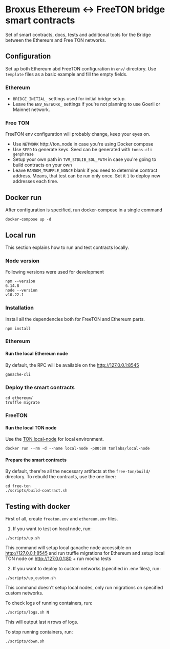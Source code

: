 # Broxus Ethereum <-> FreeTON bridge smart contracts

Set of smart contracts, docs, tests and additional tools for the Bridge between the Ethereum and Free TON networks.

## Configuration

Set up both Ethereum abd FreeTON configuration in `env/` directory. Use `template` files as a basic example and fill the empty fields. 

### Ethereum

- `BRIDGE_INITIAL_` settings used for initial bridge setup.
- Leave the `ENV_NETWORK_` settings if you're not planning to use Goerli or Mainnet network.

### Free TON

FreeTON env configuration will probably change, keep your eyes on.

- Use `NETWORK` http://ton_node in case you're using Docker compose
- Use `SEED` to generate keys. Seed can be generated with `tonos-cli genphrase`
- Setup your own path in `TVM_STDLIB_SOL_PATH` in case you're going to build contracts on your own
- Leave `RANDOM_TRUFFLE_NONCE` blank if you need to determine contract address. Means, that test can be run only once. Set it `1` to deploy new addresses each time.

## Docker run

After configuration is specified, run docker-compose in a single command

```
docker-compose up -d
```

## Local run

This section explains how to run and test contracts locally.

### Node version

Following versions were used for development

```
npm --version
6.14.8
node --version
v10.22.1
```

### Installation

Install all the dependencies both for FreeTON and Ethereum parts.

```
npm install
```

### Ethereum 

#### Run the local Ethereum node

By default, the RPC will be available on the http://127.0.0.1:8545

```
ganache-cli
```

### Deploy the smart contracts

```
cd ethereum/
truffle migrate
```

### FreeTON

#### Run the local TON node

Use the [TON local-node](https://hub.docker.com/r/tonlabs/local-node) for local environment.

```
docker run --rm -d --name local-node -p80:80 tonlabs/local-node
```

#### Prepare the smart contracts

By default, there're all the necessary artifacts at the `free-ton/build/` directory. To rebuild the contracts, use the one liner:

```
cd free-ton
./scripts/build-contract.sh
```

## Testing with docker

First of all, create `freeton.env` and `ethereum.env` files.

1. If you want to test on local node, run:

```
./scripts/up.sh
```

This command will setup local ganache node accessible on http://127.0.0.1:8545 and run truffle migrations for Ethereum
 and setup local TON node on http://127.0.0.1:80 + run mocha tests

2. If you want to deploy to custom networks (specified in .env files), run:

```
./scripts/up_custom.sh
```

This command doesn't setup local nodes, only run migrations on specified custom networks.

To check logs of running containers, run:

```
./scripts/logs.sh N
```

This will output last `N` rows of logs.

To stop running containers, run:

```
./scripts/down.sh
```
